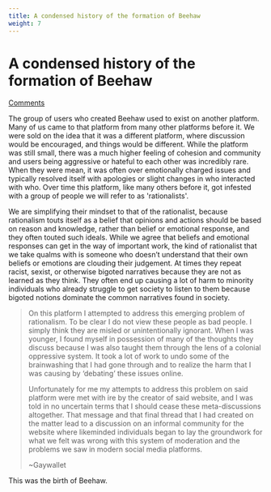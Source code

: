 ```yaml
---
title: A condensed history of the formation of Beehaw
weight: 7
---
```

# A condensed history of the formation of Beehaw
[Comments](https://beehaw.org/post/107014)

The group of users who created Beehaw used to exist on another platform. Many of us came to that platform from many other platforms before it. We were sold on the idea that it was a different platform, where discussion would be encouraged, and things would be different. While the platform was still small, there was a much higher feeling of cohesion and community and users being aggressive or hateful to each other was incredibly rare. When they were mean, it was often over emotionally charged issues and typically resolved itself with apologies or slight changes in who interacted with who. Over time this platform, like many others before it, got infested with a group of people we will refer to as 'rationalists'.

We are simplifying their mindset to that of the rationalist, because rationalism touts itself as a belief that opinions and actions should be based on reason and knowledge, rather than belief or emotional response, and they often touted such ideals. While we agree that beliefs and emotional responses can get in the way of important work, the kind of rationalist that we take qualms with is someone who doesn’t understand that their own beliefs or emotions are clouding their judgement. At times they repeat racist, sexist, or otherwise bigoted narratives because they are not as learned as they think. They often end up causing a lot of harm to minority individuals who already struggle to get society to listen to them because bigoted notions dominate the common narratives found in society.

> On this platform I attempted to address this emerging problem of rationalism. To be clear I do not view these people as bad people. I simply think they are misled or unintentionally ignorant. When I was younger, I found myself in possession of many of the thoughts they discuss because I was also taught them through the lens of a colonial oppressive system. It took a lot of work to undo some of the brainwashing that I had gone through and to realize the harm that I was causing by ‘debating’ these issues online.
> 
> Unfortunately for me my attempts to address this problem on said platform were met with ire by the creator of said website, and I was told in no uncertain terms that I should cease these meta-discussions altogether. That message and that final thread that I had created on the matter lead to a discussion on an informal community for the website where likeminded individuals began to lay the groundwork for what we felt was wrong with this system of moderation and the problems we saw in modern social media platforms.
> 
> ~Gaywallet

This was the birth of Beehaw.
